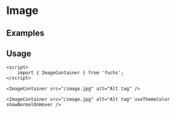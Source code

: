 <script>
	import Example from './Example.svelte';
</script>

# Image

## Examples

<Example />

## Usage

```svelte
<script>
	import { ImageContainer } from 'fuchs';
</script>

<ImageContainer src="/image.jpg" alt="Alt tag" />

<ImageContainer src="/image.jpg" alt="Alt tag" useThemeColor showNormalOnHover />
```
